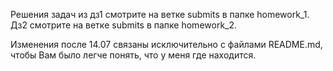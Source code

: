 Решения задач из дз1 смотрите на ветке submits в папке homework_1.
Дз2 смотрите на ветке submits в папке homework_2.

Изменения после 14.07 связаны исключительно с файлами README.md, 
чтобы Вам было легче понять, что у меня где находится.
